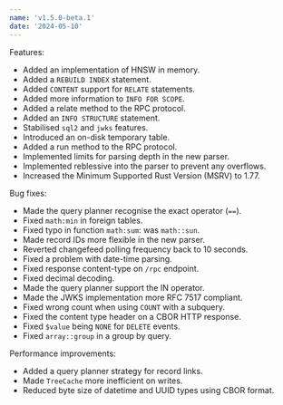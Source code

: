 ```yaml
---
name: 'v1.5.0-beta.1'
date: '2024-05-10'
---
```


Features:
- Added an implementation of HNSW in memory.
- Added a `REBUILD INDEX` statement.
- Added `CONTENT` support for `RELATE` statements.
- Added more information to `INFO FOR SCOPE`.
- Added a relate method to the RPC protocol.
- Added an `INFO STRUCTURE` statement.
- Stabilised `sql2` and `jwks` features.
- Introduced an on-disk temporary table.
- Added a run method to the RPC protocol.
- Implemented limits for parsing depth in the new parser.
- Implemented reblessive into the parser to prevent any overflows.
- Increased the Minimum Supported Rust Version (MSRV) to 1.77.

Bug fixes:
- Made the query planner recognise the exact operator (`==`).
- Fixed `math:min` in foreign tables.
- Fixed typo in function `math:sum`: was `math::sun`.
- Made record IDs more flexible in the new parser.
- Reverted changefeed polling frequency back to 10 seconds.
- Fixed a problem with date-time parsing.
- Fixed response content-type on `/rpc` endpoint.
- Fixed decimal decoding.
- Made the query planner support the IN operator.
- Made the JWKS implementation more RFC 7517 compliant.
- Fixed wrong count when using `COUNT` with a subquery.
- Fixed the content type header on a CBOR HTTP response.
- Fixed `$value` being `NONE` for `DELETE` events.
- Fixed `array::group` in a group by query.

Performance improvements:
- Added a query planner strategy for record links.
- Made `TreeCache` more inefficient on writes.
- Reduced byte size of datetime and UUID types using CBOR format.

